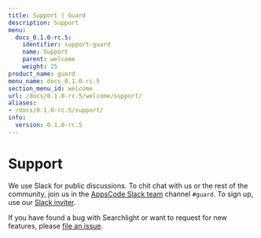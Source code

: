 ```yaml
---
title: Support | Guard
description: Support
menu:
  docs_0.1.0-rc.5:
    identifier: support-guard
    name: Support
    parent: welcome
    weight: 25
product_name: guard
menu_name: docs_0.1.0-rc.5
section_menu_id: welcome
url: /docs/0.1.0-rc.5/welcome/support/
aliases:
- /docs/0.1.0-rc.5/support/
info:
  version: 0.1.0-rc.5
---
```


# Support

We use Slack for public discussions. To chit chat with us or the rest of the community, join us in the [AppsCode Slack team](https://appscode.slack.com/messages/C8M8HANQ0/details/) channel `#guard`. To sign up, use our [Slack inviter](https://slack.appscode.com/).

If you have found a bug with Searchlight or want to request for new features, please [file an issue](https://github.com/appscode/guard/issues/new).
